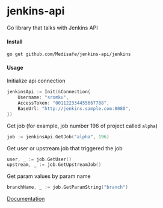 # jenkins-api
Go library that talks with Jenkins API

#### Install

`go get github.com/Medisafe/jenkins-api/jenkins`

#### Usage 

Initialize api connection
``` Go
jenkinsApi := Init(&Connection{
	Username: "sromku",
	AccessToken: "001122334455667788",
	BaseUrl: "http://jenkins.sample.com:8080",
})
```

Get job (for example, job number 196 of project called `alpha`)
``` Go
job := jenkinsApi.GetJob("alpha", 196)
```

Get user or upstream job that triggered the job
``` Go
user, _ := job.GetUser()
upstream, _ := job.GetUpstreamJob()
```

Get param values by param name
``` Go
branchName, _ := job.GetParamString("branch")
```

[Documentation](https://godoc.org/github.com/Medisafe/jenkins-api/jenkins)